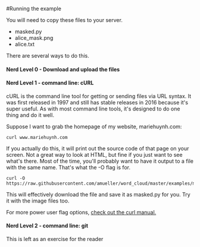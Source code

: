 #Running the example

You will need to copy these files to your server.

 * masked.py
 * alice\_mask.png
 * alice.txt

There are several ways to do this.  

#### Nerd Level 0 - Download and upload the files


#### Nerd Level 1 - command line: cURL
cURL is the command line tool for getting or sending files via URL syntax.  It was first released in 1997 and still has stable releases in 2016 because it's super useful.  As with most command line tools, it's designed to do one thing and do it well.  

Suppose I want to grab the homepage of my website, mariehuynh.com:

```
curl www.mariehuynh.com

```
If you actually do this, it will print out the source code of that page on your screen.  Not a great way to look at HTML, but fine if you just want to see what's there.  Most of the time, you'll probably want to have it output to a file with the same name.  That's what the -O flag is for.  

```
curl -O https://raw.githubusercontent.com/amueller/word_cloud/master/examples/masked.py
```

This will effectively download the file and save it as masked.py for you.  Try it with the image files too.

For more power user flag options, [check out the curl manual.](https://curl.haxx.se/docs/manpage.html)

#### Nerd Level 2 - command line: git
This is left as an exercise for the reader



